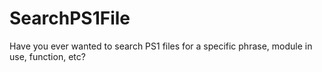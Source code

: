 # SearchPS1File
Have you ever wanted to search PS1 files for a specific phrase, module in use, function, etc? 
